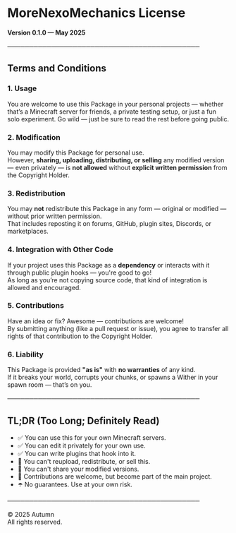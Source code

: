 # MoreNexoMechanics License  
**Version 0.1.0 — May 2025**

────────────────────────────────────────────

## Terms and Conditions

### 1. Usage
You are welcome to use this Package in your personal projects — whether that’s a Minecraft server for friends, a private testing setup, or just a fun solo experiment. Go wild — just be sure to read the rest before going public.

### 2. Modification
You may modify this Package for personal use.  
However, **sharing, uploading, distributing, or selling** any modified version — even privately — is **not allowed** without **explicit written permission** from the Copyright Holder.

### 3. Redistribution
You may **not** redistribute this Package in any form — original or modified — without prior written permission.  
That includes reposting it on forums, GitHub, plugin sites, Discords, or marketplaces.

### 4. Integration with Other Code
If your project uses this Package as a **dependency** or interacts with it through public plugin hooks — you're good to go!  
As long as you’re not copying source code, that kind of integration is allowed and encouraged.

### 5. Contributions
Have an idea or fix? Awesome — contributions are welcome!  
By submitting anything (like a pull request or issue), you agree to transfer all rights of that contribution to the Copyright Holder.

### 6. Liability
This Package is provided **"as is"** with **no warranties** of any kind.  
If it breaks your world, corrupts your chunks, or spawns a Wither in your spawn room — that’s on you.

────────────────────────────────────────────

## TL;DR (Too Long; Definitely Read)

- ✅ You can use this for your own Minecraft servers.
- ✅ You can edit it privately for your own use.
- ✅ You can write plugins that hook into it.
- 🚫 You can't reupload, redistribute, or sell this.
- 🚫 You can't share your modified versions.
- 🤝 Contributions are welcome, but become part of the main project.
- ☂️ No guarantees. Use at your own risk.

────────────────────────────────────────────

© 2025 Autumn  
All rights reserved.
